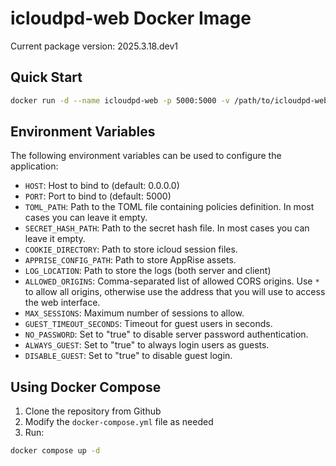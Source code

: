 # icloudpd-web Docker Image

Current package version: 2025.3.18.dev1

## Quick Start

```bash
docker run -d --name icloudpd-web -p 5000:5000 -v /path/to/icloudpd-web:/app spicadust/icloudpd-web:latest
```

## Environment Variables

The following environment variables can be used to configure the application:

- `HOST`: Host to bind to (default: 0.0.0.0)
- `PORT`: Port to bind to (default: 5000)
- `TOML_PATH`: Path to the TOML file containing policies definition. In most cases you can leave it empty.
- `SECRET_HASH_PATH`: Path to the secret hash file. In most cases you can leave it empty.
- `COOKIE_DIRECTORY`: Path to store icloud session files.
- `APPRISE_CONFIG_PATH`: Path to store AppRise assets.
- `LOG_LOCATION`: Path to store the logs (both server and client)
- `ALLOWED_ORIGINS`: Comma-separated list of allowed CORS origins. Use `*` to allow all origins, otherwise use the address that you will use to access the web interface.
- `MAX_SESSIONS`: Maximum number of sessions to allow.
- `GUEST_TIMEOUT_SECONDS`: Timeout for guest users in seconds.
- `NO_PASSWORD`: Set to "true" to disable server password authentication.
- `ALWAYS_GUEST`: Set to "true" to always login users as guests.
- `DISABLE_GUEST`: Set to "true" to disable guest login.

## Using Docker Compose

1. Clone the repository from Github
2. Modify the `docker-compose.yml` file as needed
3. Run:

```bash
docker compose up -d
```
